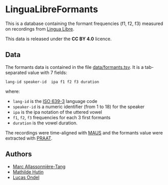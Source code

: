 # LinguaLibreFormants

This is a database containing the formant frequencies (f1, f2, f3)
measured on recordings from [Lingua Libre](https://lingualibre.org/wiki/LinguaLibre:Main_Page).

This data is released under the **CC BY 4.0** licence.

## Data
The formants data is contained in the file [data/formants.tsv](https://github.com/lucasondel/LinguaLibreFormants/blob/main/data/formants.tsv).
It is a tab-separated value with 7 fields:
```
lang-id speaker-id  ipa f1 f2 f3 duration
```
where:
* `lang-id` is the [ISO 639-3](https://iso639-3.sil.org/code_tables/639/data)
  language code
* `speaker-id` is a numeric identifier (from 1 to 18) for the speaker
* `ipa` is the ipa notation of the uttered vowel
* `f1`, `f2`, `f3` frequencies for each 3 first formants
* `duration` is the vowel duration.

The recordings were time-aligned with [MAUS](https://www.bas.uni-muenchen.de/Bas/BasMAUS.html)
and the formants value were extracted with [PRAAT](https://www.fon.hum.uva.nl/praat/).

## Authors

* [Marc Allassonnière-Tang](https://www.marctang.info/)
* [Mathilde Hutin](https://mathildehutin.wordpress.com/)
* [Lucas Ondel](https://lucasondel.github.io/)

